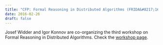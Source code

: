 ```yaml
---
title: "CFP: Formal Reasoning in Distributed Algorithms (FRIDA&#8217;16)"
date: 2016-02-26
draft: false
---
```

<p>Josef Widder and Igor Konnov are co-organizing the third workshop on Formal Reasoning in Distributed Algorithms. Check the <a href="http://forsyte.at/events/frida2016/">workshop page</a>.</p>
<div class="fix"><!----></div>

